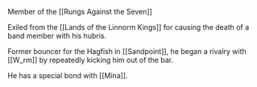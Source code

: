 Member of the [[Rungs Against the Seven]]

Exiled from the [[Lands of the Linnorm Kings]] for causing the death of a band member with his hubris.

Former bouncer for the Hagfish in [[Sandpoint]], he began a rivalry with [[W_rm]] by repeatedly kicking him out of the bar.

He has a special bond with [[Mina]].
